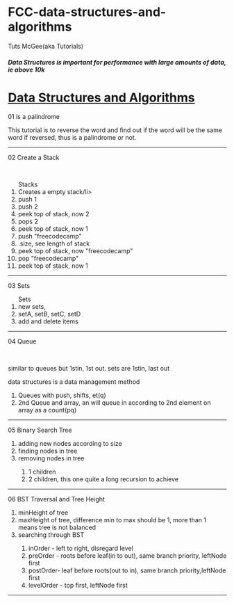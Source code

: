 # FCC-data-structures-and-algorithms
Tuts McGee(aka Tutorials)
<h5>Data Structures is important for performance with large amounts of data, ie above 10k</h5>


<h1><a href="https://www.youtube.com/watch?v=t2CEgPsws3U">Data Structures and Algorithms</a></h1>

<p>01 is a palindrome</p>
<p>This tutorial is to reverse the word and find out if the word will be the same word if reversed, thus is a palindrome or not.<p>
<hr> 

<p>02 Create a Stack</p><br>
<ol>Stacks
  <li>Creates a empty stack/li>
  <li>push 1</li>
  <li>push 2</li>
  <li>peek top of stack, now 2</li>
  <li>pops 2</li>
  <li>peek top of stack, now 1</li>
  <li>push "freecodecamp"</li>
  <li>.size, see length of stack</li>
  <li>peek top of stack, now "freecodecamp"</li>
  <li>pop "freecodecamp"</li>
  <li>peek top of stack, now 1</li>
</ol>
<hr>

<p>03 Sets</p>
<ol>Sets
  <li>new sets, </li>
  <li>setA, setB, setC, setD</li>
  <li>add and delete items</li>
</ol>
<hr>

<p>04 Queue</p><br>
<p>similar to queues but 1stin, 1st out. sets are 1stin, last out</p><p>data structures is a data management method</p>
<ol>
  <li>Queues with push, shifts, et(q)</li>
  <li>2nd Queue and array, an will queue in according to 2nd element on array as a count(pq)</li>
</ol>
<hr>

<p>05 Binary Search Tree</p>
<ol>
  <li>adding new nodes according to size</li>
  <li>finding nodes in tree</li>
  <li>removing nodes in tree</li>
  <ol>
    <li>1 children</li>
    <li>2 children, this one quite a long recursion to achieve</li>
  </ol>
</ol>
<hr>

<p>06 BST Traversal and Tree Height</p>
<ol>
  <li>minHeight of tree</li>
  <li>maxHeight of tree, difference min to max should be 1, more than 1 means tree is not balanced</li>
  <li>searching through BST</li>
    <ol>
      <li>inOrder  -  left to right, disregard level</li>
      <li>preOrder - roots before leaf(in to out), same branch priority, leftNode first</li>
      <li>postOrder- leaf before roots(out to in), same branch priority,leftNode first</li>
      <li>levelOrder - top first, leftNode first</li>
    </ol>
</ol>
<hr>
